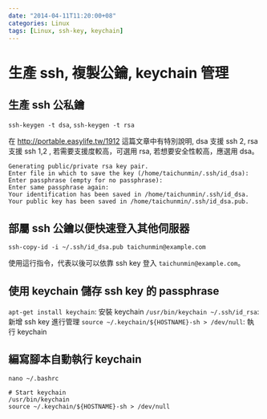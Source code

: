 ```yaml
---
date: "2014-04-11T11:20:00+08"
categories: Linux
tags: [Linux, ssh-key, keychain]
---
```

# 生產 ssh, 複製公鑰, keychain 管理

## 生產 ssh 公私鑰

`ssh-keygen -t dsa`, `ssh-keygen -t rsa`

在 <http://portable.easylife.tw/1912> 這篇文章中有特別說明, dsa 支援 ssh 2, rsa 支援 ssh 1,2 , 若需要支援度較高，可選用 rsa, 若想要安全性較高，應選用 dsa。

```
Generating public/private rsa key pair.
Enter file in which to save the key (/home/taichunmin/.ssh/id_dsa):
Enter passphrase (empty for no passphrase):
Enter same passphrase again:
Your identification has been saved in /home/taichunmin/.ssh/id_dsa.
Your public key has been saved in /home/taichunmin/.ssh/id_dsa.pub.
```

## 部屬 ssh 公鑰以便快速登入其他伺服器

`ssh-copy-id -i ~/.ssh/id_dsa.pub taichunmin@example.com`

使用這行指令，代表以後可以依靠 ssh key 登入 `taichunmin@example.com`。

## 使用 keychain 儲存 ssh key 的 passphrase

`apt-get install keychain`: 安裝 keychain
`/usr/bin/keychain ~/.ssh/id_rsa`: 新增 ssh key 進行管理
`source ~/.keychain/${HOSTNAME}-sh > /dev/null`: 執行 keychain

## 編寫腳本自動執行 keychain

`nano ~/.bashrc`

```
# Start keychain
/usr/bin/keychain
source ~/.keychain/${HOSTNAME}-sh > /dev/null
```
